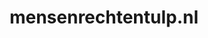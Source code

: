 ---
layout: post
title:  "mensenrechtentulp.nl"
internal_url:  "/dutchgov/mensenrechtentulp.nl.html"
subdomains_count: 3
all_subdomains_count: 11
urls_count: 2
ssl_rank: 0
http_rank: 75
url_link: /data/mensenrechtentulp.nl/urls.txt
all_subdomains_link: /data/mensenrechtentulp.nl/all_subdomains.txt
subdomains_link: /data/mensenrechtentulp.nl/subdomains.txt
categories: dutchgov
---
